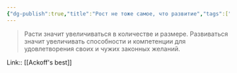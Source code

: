 ```yaml
---
{"dg-publish":true,"title":"Рост не тоже самое, что развитие","tags":["quotes"],"date":"2023-01-10T21:06:06+03:00","modified_at":"2023-04-02T20:52:57+04:00","permalink":"/quotes/202301102106/","dgPassFrontmatter":true}
---
```



> Расти значит увеличиваться в количестве и размере. Развиваться значит увеличивать способности и компетенции для удовлетворения своих и чужих законных желаний.

Link:: [[Ackoff's best]]
